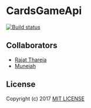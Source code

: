 # CardsGameApi

[![Build status](https://travis-ci.org/rajatthareja/CardsGameApi.svg?branch=master)](https://travis-ci.org/rajatthareja/CardsGameApi)

## Collaborators

* [Rajat Thareja](http://rajatthareja.com)
* [Muneiah](https://github.com/muneiah)

## License

Copyright (c) 2017 [MIT LICENSE](LICENSE)
